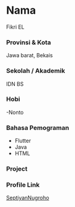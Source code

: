 # Nama

Fikri EL


### Provinsi & Kota

Jawa barat, Bekais

### Sekolah / Akademik

IDN BS

### Hobi

-Nonto

### Bahasa Pemograman 

- Flutter
- Java
- HTML

### Project


### Profile Link

[SeptiyanNugroho](https://github.com/FikriElGhaz)
